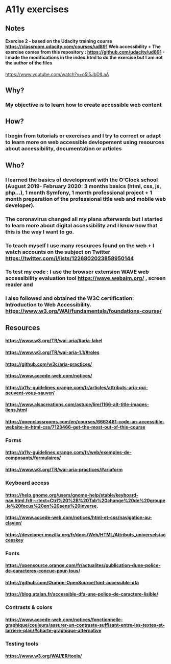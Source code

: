 # A11y exercises


## Notes

#### Exercise 2 - based on the Udacity training course https://classroom.udacity.com/courses/ud891 Web accessibility + The exercise comes from this repository : https://github.com/udacity/ud891 - I made the modifications in the index.html to do the exercise but I am not the author of the files 
https://www.youtube.com/watch?v=o5I5JbDILaA 

## Why?
### My objective is to learn how to create accessible web content

## How?

### I begin from tutorials or exercises and I try to correct or adapt to learn more on web accessible devlopement using resources about accessibility, documentation or articles 

## Who?
### I learned the basics of development with the O'Clock school (August 2019- February 2020: 3 months basics (html, css, js, php...), 1 month Symfony, 1 month professional project + 1 month preparation of the professional title web and mobile web developer).

### The coronavirus changed all my plans afterwards but I started to learn more about digital accessibility and I know now that this is the way I want to go. 

### To teach myself I use many resources found on the web + I watch accounts on the subject on Twitter https://twitter.com/i/lists/1226802023858950144
### To test my code : I use the browser extension WAVE web accessibility evaluation tool https://wave.webaim.org/ , screen reader and 

### I also followed and obtained the W3C certification: Introduction to Web Accessibility. https://www.w3.org/WAI/fundamentals/foundations-course/



## Resources

#### https://www.w3.org/TR/wai-aria/#aria-label
#### https://www.w3.org/TR/wai-aria-1.1/#roles
#### https://github.com/w3c/aria-practices/

#### https://www.accede-web.com/notices/ 

#### https://a11y-guidelines.orange.com/fr/articles/attributs-aria-qui-peuvent-vous-sauver/
#### https://www.alsacreations.com/astuce/lire/1166-alt-title-images-liens.html
#### https://openclassrooms.com/en/courses/6663461-code-an-accessible-website-in-html-css/7123466-get-the-most-out-of-this-course

### Forms
#### https://a11y-guidelines.orange.com/fr/web/exemples-de-composants/formulaires/
#### https://www.w3.org/TR/wai-aria-practices/#ariaform

### Keyboard access
#### https://help.gnome.org/users/gnome-help/stable/keyboard-nav.html.fr#:~:text=Ctrl%20%2B%20Tab%20change%20de%20groupe,le%20focus%20en%20sens%20inverse.
#### https://www.accede-web.com/notices/html-et-css/navigation-au-clavier/
#### https://developer.mozilla.org/fr/docs/Web/HTML/Attributs_universels/accesskey

### Fonts
#### https://opensource.orange.com/fr/actualites/publication-dune-police-de-caracteres-concue-pour-tous/
#### https://github.com/Orange-OpenSource/font-accessible-dfa 
####  https://blog.atalan.fr/accessible-dfa-une-police-de-caractere-lisible/


### Contrasts & colors
#### https://www.accede-web.com/notices/fonctionnelle-graphique/couleurs/assurer-un-contraste-suffisant-entre-les-textes-et-larriere-plan/#charte-graphique-alternative

### Testing tools
#### https://www.w3.org/WAI/ER/tools/



